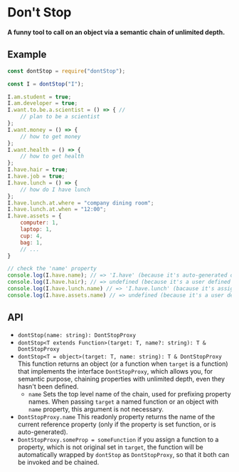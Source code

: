 # Don't Stop

**A funny tool to call on an object via a semantic chain of unlimited depth.**

## Example

```javascript
const dontStop = require("dontStop");

const I = dontStop("I");

I.am.student = true;
I.am.developer = true;
I.want.to.be.a.scientist = () => { // 
    // plan to be a scientist
};
I.want.money = () => {
    // how to get money
};
I.want.health = () => {
    // how to get health
};
I.have.hair = true;
I.have.job = true;
I.have.lunch = () => {
    // how do I have lunch
};
I.have.lunch.at.where = "company dining room";
I.have.lunch.at.when = "12:00"; 
I.have.assets = {
    computer: 1,
    laptop: 1,
    cup: 4,
    bag: 1,
    // ...
}

// check the 'name' property
console.log(I.have.name); // => 'I.have' (because it's auto-generated object)
console.log(I.have.hair); // => undefined (because it's a user defined value)
console.log(I.have.lunch.name) // => 'I.have.lunch' (bacause it's assigned function)
console.log(I.have.assets.name) // => undefined (because it's a user defined value)
```

## API

- `dontStop(name: string): DontStopProxy`
- `dontStop<T extends Function>(target: T, name?: string): T & DontStopProxy`
- `dontStop<T = object>(target: T, name: string): T & DontStopProxy`
    This function returns an object (or a function when `target` is a function) 
    that implements the interface `DontStopProxy`, which allows you, for 
    semantic purpose, chaining properties with unlimited depth, even they hasn't
    been defined.
    - `name` Sets the top level name of the chain, used for prefixing property 
        names. When passing `target` a named function or an object with `name` 
        property, this argument is not necessary.
- `DontStopProxy.name` This readonly property returns the name of the current 
    reference property (only if the property is set function, or is 
    auto-generated).
- `DontStopProxy.someProp = someFunction` if you assign a function to a 
    property, which is not original set in `target`, the function will be 
    automatically wrapped by `dontStop` as `DontStopProxy`, so that it both can 
    be invoked and be chained.